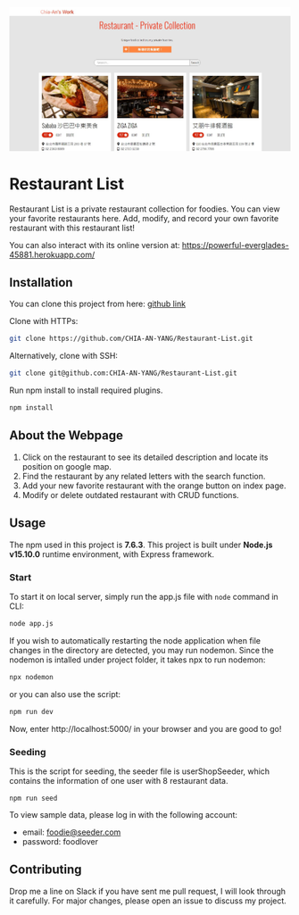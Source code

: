 ![webpage preview](https://github.com/CHIA-AN-YANG/Restaurant-List/blob/main/public/asset/restaurant-list_A4.JPG?raw=true)
# Restaurant List

Restaurant List is a private restaurant collection for foodies. You can view your favorite restaurants here. Add, modify, and record your own favorite restaurant with this restaurant list!

You can also interact with its online version at: https://powerful-everglades-45881.herokuapp.com/ 

## Installation

You can clone this project from here: [github link](https://github.com/CHIA-AN-YANG/Restaurant-List.git)

Clone with HTTPs:

```bash
git clone https://github.com/CHIA-AN-YANG/Restaurant-List.git
```
Alternatively, clone with SSH:
```bash
git clone git@github.com:CHIA-AN-YANG/Restaurant-List.git
```
Run npm install to install required plugins.

```bash
npm install
```
## About the Webpage

1. Click on the restaurant to see its detailed description and locate its position on google map.
2. Find the restaurant by any related letters with the search function. 
3. Add your new favorite restaurant with the orange button on index page. 
4. Modify or delete outdated restaurant with CRUD functions.

## Usage

The npm used in this project is **7.6.3**. This project is built under **Node.js v15.10.0** runtime environment, with Express framework. 
### Start
To start it on local server, simply run the app.js file with `node` command in CLI:

```bash
node app.js
```
If you wish to automatically restarting the node application when file changes in the directory are detected, you may run nodemon.
Since the nodemon is intalled under project folder, it takes npx to run nodemon:

```bash
npx nodemon
```
or you can also use the script:
```bash
npm run dev
```
Now, enter http://localhost:5000/ in your browser and you are good to go!

### Seeding
This is the script for seeding, the seeder file is userShopSeeder, which contains the information of one user with 8 restaurant data.
```
npm run seed
```
To view sample data, please log in with the following account:

- email: foodie@seeder.com
- password: foodlover




## Contributing
Drop me a line on Slack if you have sent me pull request, I will look through it carefully. For major changes, please open an issue to discuss my project.
